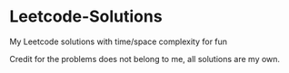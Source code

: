 # Leetcode-Solutions
My Leetcode solutions with time/space complexity for fun

Credit for the problems does not belong to me, all solutions are my own.
